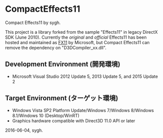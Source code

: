 ﻿# CompactEffects11
Compact Effects11 by sygh.

This project is a library forked from the sample "Effects11" in legacy DirectX SDK (June 2010).
Currently the *original* and *official* Effects11 has been hosted and maintained as [FX11](https://github.com/Microsoft/FX11) by Microsoft, but Compact Effects11 can remove the dependency on "D3DCompiler_xx.dll".

## Development Environment (開発環境)
* Microsoft Visual Studio 2012 Update 5, 2013 Update 5, and 2015 Update 2

## Target Environment (ターゲット環境)
* Windows Vista SP2 Platform Update/Windows 7/Windows 8/Windows 8.1/Windows 10 (Desktop/WinRT)
* Graphics hardware compatible with Direct3D 11.0 API or later

2016-06-04, sygh.
